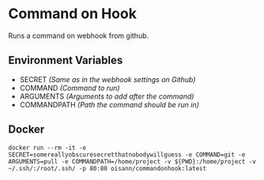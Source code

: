 # Command on Hook
Runs a command on webhook from github.


## Environment Variables
- SECRET *(Same as in the webhook settings on Github)*
- COMMAND *(Command to run)*
- ARGUMENTS *(Arguments to add after the command)*
- COMMANDPATH *(Path the command should be run in)*

## Docker

`docker run --rm -it -e SECRET=somereallyobscuresecretthatnobodywillguess -e COMMAND=git -e ARGUMENTS=pull -e COMMANDPATH=/home/project -v ${PWD}:/home/project -v ~/.ssh/:/root/.ssh/ -p 80:80 oisann/commandonhook:latest`
